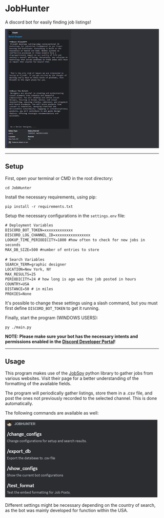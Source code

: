 # JobHunter

 A discord bot for easily finding job listings!

![example](/assets/example.png)

 ---

 ## Setup

 First, open your terminal or CMD in the root directory:
 ```
 cd JobHunter
 ```

Install the necessary requirements, using pip:
 ```
pip install -r requirements.txt
 ```

Setup the necessary configurations in the `settings.env` file:
 ```
# Deployment Variables
DISCORD_BOT_TOKEN=xxxxxxxxxxxxx
DISCORD_LOG_CHANNEL_ID=xxxxxxxxxxxxxxxx
LOOKUP_TIME_PERIODICITY=1800 #how often to check for new jobs in seconds
MAX_DB_SIZE=500 #number of entries to store

# Search Variables
SEARCH_TERM=graphic designer
LOCATION=New York, NY
MAX_RESULTS=25
PERIODICITY=24 # how long is ago was the job posted in hours
COUNTRY=USA
DISTANCE=50 # in miles
PROXIES=None
 ```

 It's possible to change these settings using a slash command, but you must first define `DISCORD_BOT_TOKEN` to get it running.

 Finally, start the program (WINDOWS USERS):
 ```
 py ./main.py
 ```

 **NOTE: Please make sure your bot has the necessary intents and permissions enabled in the [Discord Developer Portal](https://discord.com/developers/docs/intro)!**

---

## Usage

This program makes use of the [JobSpy](https://github.com/Bunsly/JobSpy) python library to gather jobs from various websites. Visit their page for a better understanding of the formatting of the available fields.

The program will periodically gather listings, store them in a .csv file, and post the ones not previously recorded to the selected channel. This is done automatically.

The following commands are available as well:

![commands](/assets/commands.png)

Different settings might be necessary depending on the country of search, as the bot was mainly developed for function within the USA.


